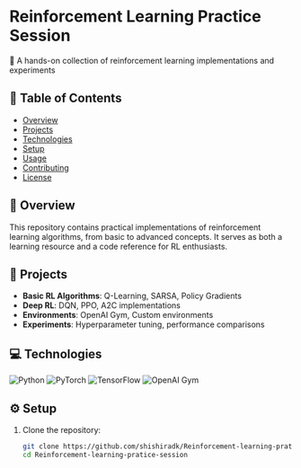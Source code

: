 # Reinforcement Learning Practice Session

🚀 A hands-on collection of reinforcement learning implementations and experiments

## 📌 Table of Contents
- [Overview](#-overview)
- [Projects](#-projects)
- [Technologies](#-technologies)
- [Setup](#-setup)
- [Usage](#-usage)
- [Contributing](#-contributing)
- [License](#-license)

## 🌟 Overview
This repository contains practical implementations of reinforcement learning algorithms, from basic to advanced concepts. It serves as both a learning resource and a code reference for RL enthusiasts.

## 🧩 Projects
- **Basic RL Algorithms**: Q-Learning, SARSA, Policy Gradients
- **Deep RL**: DQN, PPO, A2C implementations
- **Environments**: OpenAI Gym, Custom environments
- **Experiments**: Hyperparameter tuning, performance comparisons

## 💻 Technologies
![Python](https://img.shields.io/badge/Python-3.8+-blue.svg)
![PyTorch](https://img.shields.io/badge/PyTorch-1.9+-red.svg)
![TensorFlow](https://img.shields.io/badge/TensorFlow-2.6+-orange.svg)
![OpenAI Gym](https://img.shields.io/badge/OpenAI%20Gym-0.21-black.svg)

## ⚙️ Setup
1. Clone the repository:
   ```bash
   git clone https://github.com/shishiradk/Reinforcement-learning-pratice-session.git
   cd Reinforcement-learning-pratice-session
